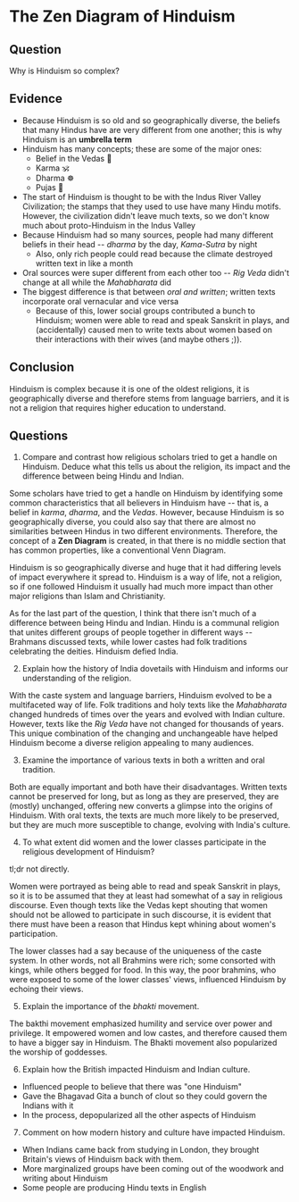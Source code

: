 # The Zen Diagram of Hinduism
## Question
Why is Hinduism so complex?
## Evidence
- Because Hinduism is so old and so geographically diverse, the beliefs that many Hindus have are very different from one another; this is why Hinduism is an **umbrella term**
- Hinduism has many concepts; these are some of the major ones:
    - Belief in the Vedas :book:
    - Karma :om:
    - Dharma :wheel_of_dharma:
    - Pujas :pray:
- The start of Hinduism is thought to be with the Indus River Valley Civilization; the stamps that they used to use have many Hindu motifs. However, the civilization didn't leave much texts, so we don't know much about proto-Hinduism in the Indus Valley
- Because Hinduism had so many sources, people had many different beliefs in their head -- *dharma* by the day, *Kama-Sutra* by night
    - Also, only rich people could read because the climate destroyed written text in like a month
- Oral sources were super different from each other too -- *Rig Veda* didn't change at all while the *Mahabharata* did
- The biggest difference is that between *oral and written*; written texts incorporate oral vernacular and vice versa
    - Because of this, lower social groups contributed a bunch to Hinduism; women were able to read and speak Sanskrit in plays, and (accidentally) caused men to write texts about women based on their interactions with their wives (and maybe others ;)).
## Conclusion
Hinduism is complex because it is one of the oldest religions, it is geographically diverse and therefore stems from language barriers, and it is not a religion that requires higher education to understand. 

## Questions
1. Compare and contrast how religious scholars tried to get a handle on Hinduism. Deduce what this tells us about the religion, its impact and the difference between being Hindu and Indian. 
   
Some scholars have tried to get a handle on Hinduism by identifying some common characteristics that all believers in Hinduism have -- that is, a belief in *karma*, *dharma*, and the *Vedas*. However, because Hinduism is so geographically diverse, you could also say that there are almost no similarities between Hindus in two different environments. Therefore, the concept of a **Zen Diagram** is created, in that there is no middle section that has common properties, like a conventional Venn Diagram.

Hinduism is so geographically diverse and huge that it had differing levels of impact everywhere it spread to. Hinduism is a way of life, not a religion, so if one followed Hinduism it usually had much more impact than other major religions than Islam and Christianity. 

As for the last part of the question, I think that there isn't much of a difference between being Hindu and Indian. Hindu is a communal religion that unites different groups of people together in different ways -- Brahmans discussed texts, while lower castes had folk traditions celebrating the deities. Hinduism defied India. 

2. Explain how the history of India dovetails with Hinduism and informs our understanding of the religion. 

With the caste system and language barriers, Hinduism evolved to be a multifaceted way of life. Folk traditions and holy texts like the *Mahabharata* changed hundreds of times over the years and evolved with Indian culture. However, texts like the *Rig Veda* have not changed for thousands of years. This unique combination of the changing and unchangeable have helped Hinduism become a diverse religion appealing to many audiences. 

3. Examine the importance of various texts in both a written and oral tradition. 

Both are equally important and both have their disadvantages. Written texts cannot be preserved for long, but as long as they are preserved, they are (mostly) unchanged, offering new converts a glimpse into the origins of Hinduism. With oral texts, the texts are much more likely to be preserved, but they are much more susceptible to change, evolving with India's culture. 

4. To what extent did women and the lower classes participate in the religious development of Hinduism?

tl;dr not directly. 

Women were portrayed as being able to read and speak Sanskrit in plays, so it is to be assumed that they at least had somewhat of a say in religious discourse. Even though texts like the Vedas kept shouting that women should not be allowed to participate in such discourse, it is evident that there must have been a reason that Hindus kept whining about women's participation. 

The lower classes had a say because of the uniqueness of the caste system. In other words, not all Brahmins were rich; some consorted with kings, while others begged for food. In this way, the poor brahmins, who were exposed to some of the lower classes' views, influenced Hinduism by echoing their views. 

5. Explain the importance of the *bhakti* movement. 

The bakthi movement emphasized humility and service over power and privilege. It empowered women and low castes, and therefore caused them to have a bigger say in Hinduism. The Bhakti movement also popularized the worship of goddesses. 

6. Explain how the British impacted Hinduism and Indian culture. 
- Influenced people to believe that there was "one Hinduism"
- Gave the Bhagavad Gita a bunch of clout so they could govern the Indians with it
- In the process, depopularized all the other aspects of Hinduism

7. Comment on how modern history and culture have impacted Hinduism. 

- When Indians came back from studying in London, they brought Britain's views of Hinduism back with them. 
- More marginalized groups have been coming out of the woodwork and writing about Hinduism
- Some people are producing Hindu texts in English

